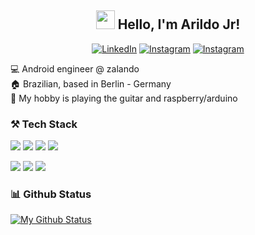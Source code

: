 <h2 align="center">  <img src="https://media.giphy.com/media/hvRJCLFzcasrR4ia7z/giphy.gif" width="30px"> Hello, I'm Arildo Jr! </h2>

<p align="center">
  <a href="https://www.linkedin.com/in/arildoborgesjr" target="_blank"><img src="https://img.shields.io/badge/LinkedIn-%230077B5.svg?&style=flat-square&logo=linkedin&logoColor=white" alt="LinkedIn"></a>
  <a href="https://www.instagram.com/arildoborgesjr/" target="_blank"><img src="https://img.shields.io/badge/Instagram-%23E4405F.svg?&style=flat-square&logo=instagram&logoColor=white" alt="Instagram"></a>
  <a href="https://github.com/arildojr7" target="_blank"><img src="http://hits.dwyl.com/arildojr7/arildojr7.svg" alt="Instagram"></a>
</p>

:computer: Android engineer @ zalando<br>
:house:  Brazilian, based in Berlin - Germany<br>
:guitar:  My hobby is playing the guitar and raspberry/arduino<br>

### ⚒️ Tech Stack

<p>
  <img src="https://img.shields.io/badge/kotlin%20-%23323330.svg?&style=for-the-badge&logo=kotlin"/>
  <img src="https://img.shields.io/badge/android%20-%23323330.svg?&style=for-the-badge&logo=android"/>
  <img src="https://img.shields.io/badge/typescript-3178C5.svg?&style=for-the-badge&logo=typescript&logoColor=white"/>
  <img src="https://img.shields.io/badge/git%20-%23F05033.svg?&style=for-the-badge&logo=git&logoColor=white"/>
</p>
<p>
  <img src="https://img.shields.io/badge/spring%20-%23323330.svg?&style=for-the-badge&logo=spring"/>
  <img src="https://img.shields.io/badge/node.js%20-%2368a063.svg?&style=for-the-badge&logo=node.js&logoColor=white"/>
  <img src="https://img.shields.io/badge/mongodb%20-%23323330.svg?&style=for-the-badge&logo=mongodb"/>
</p>

<!-- 
### Latest Blog Post
WIP
-->

### 📊 Github Status
[![My Github Status](https://github-readme-stats.vercel.app/api?username=arildojr7&count_private=true&show_icons=true&theme=dracula&line_height=27)](https://github.com/arildojr7)
